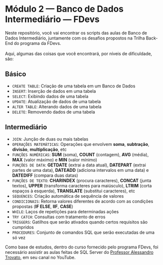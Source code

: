 # Módulo 2 — Banco de Dados Intermediário — FDevs

Neste repositório, você vai encontrar os scripts das aulas de Banco de Dados Intermediário, juntamente com os desafios propostos na Trilha Back-End do programa da FDevs. <br><br>
Aqui, algumas das coisas que você encontrará, por níveis de dificuldade, são: 

## Básico
- `CREATE TABLE`: Criação de uma tabela em um Banco de Dados
- `INSERT`: Inserção de dados em uma tabela
- `SELECT`: Exibindo dados de uma tabela
- `UPDATE`: Atualização de dados de uma tabela
- `ALTER TABLE`: Alterando dados de uma tabela
- `DELETE`: Removendo dados de uma tabela

## Intermediário
- `JOIN`: Junção de duas ou mais tabelas
- `OPERAÇÕES MATEMÁTICAS`: Operações que envolvem **soma**, **subtração**, **divisão**, **multiplicação**, etc 
- `FUNÇÕES NUMÉRICAS`: **SUM** (soma), **COUNT** (contagem), **AVG** (média), **MAX** (valor máximo) e **MIN** (valor mínimo)
- `FUNÇÕES DE DATA`: **GETDATE** (extrai a data atual), **DATEPART** (extrai partes de uma data), **DATEADD** (adiciona intervalos em uma data) e **DATEDIFF** (compara duas datas)
- `FUNÇÕES DE TEXTO`: **CHARINDEX** (procura caracteres), **CONCAT** (junta textos), **UPPER** (transforma caracteres para maiúsculo), **LTRIM** (corta espaços à esquerda), **TRANSLATE** (substitui caracteres), etc
- `SEQUENCES`: Criação automática de sequência de valores
- `CONDICIONAIS`: Retorna valores diferentes de acordo com as condições propostas (**IF ELSE**, **IIF**, **CASE**)
- `WHILE`: Laços de repetições para determinadas ações
- `TRY CATCH`: Consultas com tratamento de erros
- `TRIGGERS`: Gatilhos que serão ativados quando certos requisitos são cumpridos
- `PROCEDURES`: Conjunto de comandos SQL que serão executadas de uma só vez

Como base de estudos, dentro do curso fornecido pelo programa FDevs, foi necessário assistir as aulas feitas de SQL Server do [Professor Alessandro Trovato](https://www.youtube.com/@AlessandroTrovato), em seu canal no YouTube.
